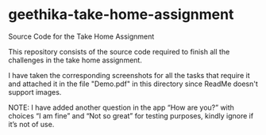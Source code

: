 # geethika-take-home-assignment
Source Code for the Take Home Assignment

This repository consists of the source code required to finish all the challenges in the take home assignment. 

I have taken the corresponding screenshots for all the tasks that require it and attached it in the file "Demo.pdf" in this directory since ReadMe doesn't support images.

NOTE: I have added another question in the app “How are you?” with choices “I am fine” and “Not so great” for testing purposes, kindly ignore if it’s not of use.
